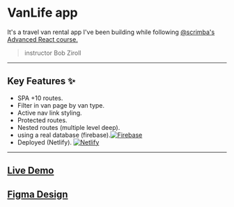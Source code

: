 # VanLife app

It's a travel van rental app I've been building while following [@scrimba's Advanced React course.](https://scrimba.com/learn-react-router-6-c06)

> instructor Bob Ziroll

---

## Key Features ✨

- SPA +10 routes.
- Filter in van page by van type.
- Active nav link styling.
- Protected routes.
- Nested routes (multiple level deep).
- using a real database (firebase).[![Firebase](https://www.vectorlogo.zone/logos/firebase/firebase-icon.svg)](https://firebase.google.com/)
- Deployed (Netlify). [![Netlify](https://www.vectorlogo.zone/logos/netlify/netlify-icon.svg)](https://www.netlify.com/)

---

## [Live Demo](https://vanlife-sc-react-router.netlify.app/)

## [Figma Design](https://www.figma.com/design/YQZ8Ct9NeE4AYioMP5FztD/-VanLife--Copy-?node-id=0-1&t=Kj0s1WbEBd0ugt9H-1)
